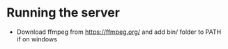 # Running the server
- Download ffmpeg from https://ffmpeg.org/ and add bin/ folder to PATH if on windows
